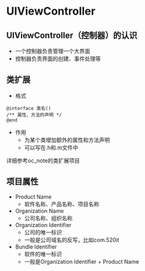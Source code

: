 # UIViewController


## UIViewController（控制器）的认识
- 一个控制器负责管理一个大界面
- 控制器负责界面的创建、事件处理等

## 类扩展
- 格式
```objc
@interface 类名()
/** 属性、方法的声明 */
@end
```
- 作用
    - 为某个类增加额外的属性和方法声明
    - 可以写在.h和.m文件中  
    
    
详细参考oc_note的类扩展项目

## 项目属性
- Product Name
    - 软件名称、产品名称、项目名称
- Organization Name
    - 公司名称、组织名称
- Organization Identifier
    - 公司的唯一标识
    - 一般是公司域名的反写，比如com.520it
- Bundle Identifier
    - 软件的唯一标识
    - 一般是Organization Identifier + Product Name